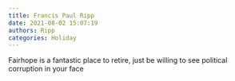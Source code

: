 ```yaml
---
title: Francis Paul Ripp
date: 2021-08-02 15:07:19
authors: Ripp
categories: Holiday
---
```


 Fairhope is a fantastic place to retire, just be willing to see political corruption in your face